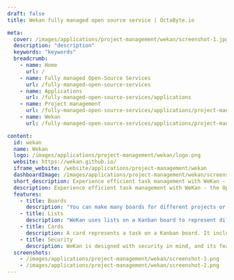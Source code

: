 ```yaml
---
draft: false
title: Wekan fully managed open source service | OctaByte.io

meta:
  cover: /images/applications/project-management/wekan/screenshot-1.jpg
  description: "description"
  keywords: "keywords"
  breadcrumb:
    - name: Home
      url: /
    - name: Fully managed Open-Source Services
      url: /fully-managed-open-source-services
    - name: Applications
      url: /fully-managed-open-source-services/applications
    - name: Project management
      url: /fully-managed-open-source-services/applications/project-management
    - name: Wekan
      url: /fully-managed-open-source-services/applications/project-management/wekan

content:
  id: wekan
  name: Wekan
  logo: /images/applications/project-management/wekan/logo.png
  website: https://wekan.github.io/
  iframe_website: /website/applications/project-management/wekan
  dashboardImage: /images/applications/project-management/wekan/screenshot-1.png
  short_description: Experience efficient task management with WeKan - the Open-Source, customizable, and privacy-focused Kanban.
  description: Experience efficient task management with WeKan - the Open-Source, customizable, and privacy-focused Kanban.
  features:
    - title: Boards
      description: "You can make many boards for different projects or tasks. Each board can have columns to show the different stages of your work, such as 'To Do,' 'Doing,' and 'Done.' You can also add cards to each board to represent tasks, with titles, descriptions, and due dates. WeKan helps you keep track of your tasks and projects visually, so you can see what needs to be done and what has been completed."
    - title: Lists
      description: "WeKan uses lists on a Kanban board to represent different stages of a workflow, such as 'To Do,' 'Doing,' and 'Done.' Lists help you organize and track tasks on the board. To add a new list, click 'Add a list' and give it a name. You can move tasks between lists by dragging and dropping them. Lists can be customized by changing their color or adding custom fields to capture more information about tasks."
    - title: Cards
      description: A card represents a task on a Kanban board. It includes a title, description, due date, labels, and comments. To create a new card, choose the board and column, and add the relevant details. As work progresses, move the card from one column to another. Cards can be customized by adding labels, files, and checklists. You can also comment on cards to provide updates or feedback.
    - title: Security
      description: WeKan is designed with security in mind, and its features and options are built to help you protect your data and keep it secure.
  screenshots:
    - /images/applications/project-management/wekan/screenshot-1.png
    - /images/applications/project-management/wekan/screenshot-2.png
---
```

